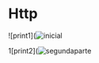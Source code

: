 # Http

![print1](![inicial](https://user-images.githubusercontent.com/98776861/162794610-cec361fb-6ba4-4d3c-9e8d-d17f2e1beaeb.png)

1[print2](![segundaparte](https://user-images.githubusercontent.com/98776861/162794643-ee088b09-3e8e-407e-a23b-09a9c0672888.png)

